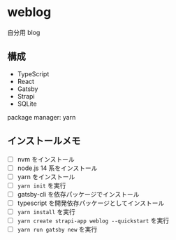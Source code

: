 # weblog

自分用 blog

## 構成

- TypeScript
- React
- Gatsby
- Strapi
- SQLite

package manager: yarn

## インストールメモ

- [ ] nvm をインストール
- [ ] node.js 14 系をインストール
- [ ] yarn をインストール
- [ ] `yarn init` を実行
- [ ] gatsby-cli を依存パッケージでインストール
- [ ] typescript を開発依存パッケージとしてインストール
- [ ] `yarn install` を実行
- [ ] `yarn create strapi-app weblog --quickstart` を実行
- [ ] `yarn run gatsby new` を実行
